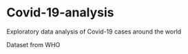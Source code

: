 # Covid-19-analysis
Exploratory data analysis of Covid-19 cases around the world


Dataset from WHO 
